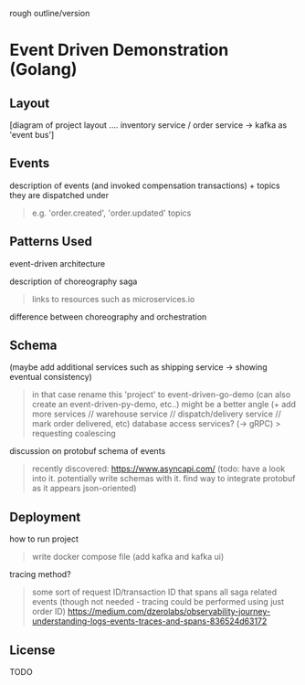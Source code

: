 rough outline/version

# Event Driven Demonstration (Golang)

## Layout

[diagram of project layout .... inventory service / order service -> kafka as 'event bus']

## Events

description of events (and invoked compensation transactions) + topics they are dispatched under
  > e.g. 'order.created', 'order.updated' topics

## Patterns Used

event-driven architecture

description of choreography saga
  > links to resources such as microservices.io

difference between choreography and orchestration

## Schema

(maybe add additional services such as shipping service -> showing eventual consistency)
  > in that case rename this 'project' to event-driven-go-demo (can also create an event-driven-py-demo, etc..)
  > might be a better angle (+ add more services // warehouse service // dispatch/delivery service // mark order delivered, etc)
  > database access services? (-> gRPC)
    > requesting coalescing

discussion on protobuf schema of events
  > recently discovered: https://www.asyncapi.com/ (todo: have a look into it. potentially write schemas with it. find way to integrate protobuf as it appears json-oriented)

## Deployment

how to run project
  > write docker compose file (add kafka and kafka ui)

tracing method?
  > some sort of request ID/transaction ID that spans all saga related events (though not needed - tracing could be performed using just order ID)
  > https://medium.com/dzerolabs/observability-journey-understanding-logs-events-traces-and-spans-836524d63172

## License

TODO
